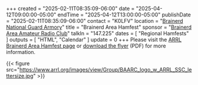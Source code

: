 +++
created = "2025-02-11T08:35:09-06:00"
date = "2025-04-12T09:00:00-05:00"
endTime = "2025-04-12T13:00:00-05:00"
publishDate = "2025-02-11T08:35:09-06:00"
contact = "K0LFV"
location = "[Brainerd National Guard Armory](https://www.google.com/maps/place/1115+Wright+St,+Brainerd,+MN+56401/@46.337124,-94.1948537,17z/)"
title = "Brainerd Area Hamfest"
sponsor = "[Brainerd Area Amateur Radio Club](http://brainerdham.org/)"
talkIn = "147.225"
dates = [ "Regional Hamfests" ]
outputs = [ "HTML", "Calendar" ]
update = 0
+++
Please visit the
[ARRL Brainerd Area Hamfest page](http://www.arrl.org/hamfests/brainerd-area-hamfest-9)
or [download the flyer][flyer] (PDF) for more information.

[flyer]: https://brainerdham.org/wp-content/uploads/2025/02/BAARC-Hamfest-Flyer-2025.pdf

{{< figure src="https://www.arrl.org/images/view/Group/BAARC_logo_w_ARRL_SSC_lettersize.jpg" >}}

